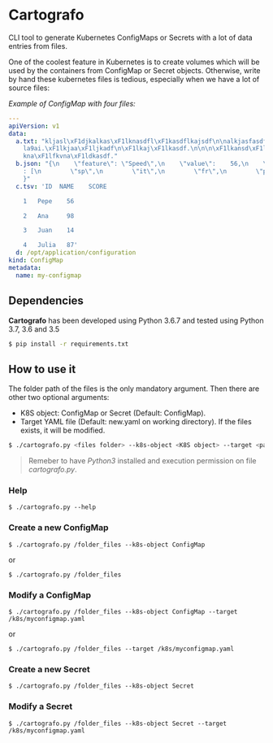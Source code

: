 # Cartografo


CLI tool to generate Kubernetes ConfigMaps or Secrets with a lot of data entries from files.

One of the coolest feature in Kubernetes is to create volumes which will be used by the containers from ConfigMap or Secret objects. Otherwise, write by hand these kubernetes files is tedious, especially when we have a lot of source files:

*Example of ConfigMap with four files:*

```yaml
---
apiVersion: v1
data:
  a.txt: "kljasl\xF1djkalkas\xF1lknasdfl\xF1kasdflkajsdf\n\nalkjasfasdfads654\u1E31\
    la9ai.\xF1lkjaa\xF1ljkadf\n\xF1lkaj\xF1lkasdf.\n\n\n\xF1lkansd\xF1lknasdpfoiuqi90jql\xF1\
    kna\xF1lfkvna\xF1ldkasdf."
  b.json: "{\n    \"feature\": \"Speed\",\n    \"value\":    56,\n    \"languages\"\
    : [\n        \"sp\",\n        \"it\",\n        \"fr\",\n        \"pt\"\n    ]\n\
    }"
  c.tsv: 'ID  NAME    SCORE

    1   Pepe    56

    2   Ana     98

    3   Juan    14

    4   Julia   87'
  d: /opt/application/configuration
kind: ConfigMap
metadata:
  name: my-configmap
```

## Dependencies

**Cartografo** has been developed using Python 3.6.7 and tested using Python 3.7, 3.6 and 3.5

```bash
$ pip install -r requirements.txt
```

## How to use it

The folder path of the files is the only mandatory argument. Then there are other two optional arguments:
* K8S object: ConfigMap or Secret (Default: ConfigMap).
* Target YAML file (Default: new.yaml on working directory). If the files exists, it will be modified.

```bash
$ ./cartografo.py <files folder> --k8s-object <K8S object> --target <path to the YAML file>
```

> Remeber to have *Python3* installed and execution permission on file *cartografo.py*.


### Help

```
$ ./cartografo.py --help
```

### Create a new ConfigMap

```
$ ./cartografo.py /folder_files --k8s-object ConfigMap
```

or

```
$ ./cartografo.py /folder_files 
```

### Modify a ConfigMap

```
$ ./cartografo.py /folder_files --k8s-object ConfigMap --target /k8s/myconfigmap.yaml
```

or

```
$ ./cartografo.py /folder_files --target /k8s/myconfigmap.yaml
```




### Create a new Secret

```
$ ./cartografo.py /folder_files --k8s-object Secret
```


### Modify a Secret

```
$ ./cartografo.py /folder_files --k8s-object Secret --target /k8s/myconfigmap.yaml
```